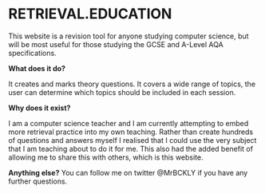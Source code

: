 # RETRIEVAL.EDUCATION

This website is a revision tool for anyone studying computer science, but will be most useful for those studying the GCSE and A-Level AQA specifications.

**What does it do?**

It creates and marks theory questions. It covers a wide range of topics, the user can determine which topics should be included in each session. 

**Why does it exist?**

I am a computer science teacher and I am currently attempting to embed more retrieval practice into my own teaching. Rather than create hundreds of questions and answers myself I realised that I could use the very subject that I am teaching about to do it for me. This also had the added benefit of allowing me to share this with others, which is this website.

**Anything else?**
You can follow me on twitter @MrBCKLY if you have any further questions.